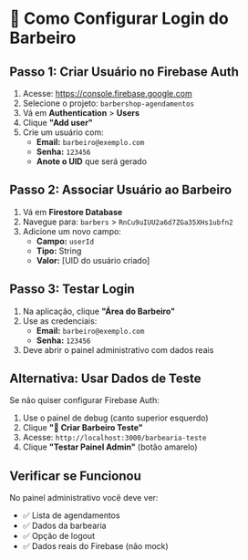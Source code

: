 # 🔐 Como Configurar Login do Barbeiro

## **Passo 1: Criar Usuário no Firebase Auth**

1. Acesse: https://console.firebase.google.com
2. Selecione o projeto: `barbershop-agendamentos`
3. Vá em **Authentication** > **Users**
4. Clique **"Add user"**
5. Crie um usuário com:
   - **Email:** `barbeiro@exemplo.com`
   - **Senha:** `123456`
   - **Anote o UID** que será gerado

## **Passo 2: Associar Usuário ao Barbeiro**

1. Vá em **Firestore Database**
2. Navegue para: `barbers` > `RnCu9uIUU2a6d7ZGa35XHs1ubfn2`
3. Adicione um novo campo:
   - **Campo:** `userId`
   - **Tipo:** String
   - **Valor:** [UID do usuário criado]

## **Passo 3: Testar Login**

1. Na aplicação, clique **"Área do Barbeiro"**
2. Use as credenciais:
   - **Email:** `barbeiro@exemplo.com`
   - **Senha:** `123456`
3. Deve abrir o painel administrativo com dados reais

## **Alternativa: Usar Dados de Teste**

Se não quiser configurar Firebase Auth:

1. Use o painel de debug (canto superior esquerdo)
2. Clique **"👤 Criar Barbeiro Teste"**
3. Acesse: `http://localhost:3000/barbearia-teste`
4. Clique **"Testar Painel Admin"** (botão amarelo)

## **Verificar se Funcionou**

No painel administrativo você deve ver:
- ✅ Lista de agendamentos
- ✅ Dados da barbearia
- ✅ Opção de logout
- ✅ Dados reais do Firebase (não mock)
